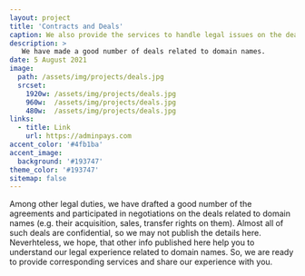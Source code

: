 ```yaml
---
layout: project
title: 'Contracts and Deals'
caption: We also provide the services to handle legal issues on the deals related to domain names (in part, draft and negotiate the terms and conditions of the agreements).
description: >
   We have made a good number of deals related to domain names. 
date: 5 August 2021
image: 
  path: /assets/img/projects/deals.jpg
  srcset: 
    1920w: /assets/img/projects/deals.jpg
    960w:  /assets/img/projects/deals.jpg
    480w:  /assets/img/projects/deals.jpg
links:
  - title: Link
    url: https://adminpays.com
accent_color: '#4fb1ba'
accent_image:
  background: '#193747'
theme_color: '#193747'
sitemap: false
---
```


Among other legal duties, we have drafted a good number of the agreements and participated in negotiations on the deals related to domain names (e.g. their acquisition, sales, transfer rights on them). Almost all of such deals are confidential, so we may not publish the details here. Neverhteless, we hope, that other info published here help you to understand our legal experience related to domain names. So, we are ready to provide corresponding services and share our experience with you. 
